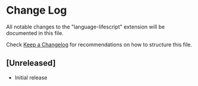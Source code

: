 # Change Log

All notable changes to the "language-lifescript" extension will be documented in this file.

Check [Keep a Changelog](http://keepachangelog.com/) for recommendations on how to structure this file.

## [Unreleased]

- Initial release